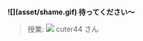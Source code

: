 <strong>
![](asset/shame.gif)  待ってください～  
</strong>

> 授業: ![](https://avatars0.githubusercontent.com/u/2285039?v=2&s=20) cuter44 さん  
